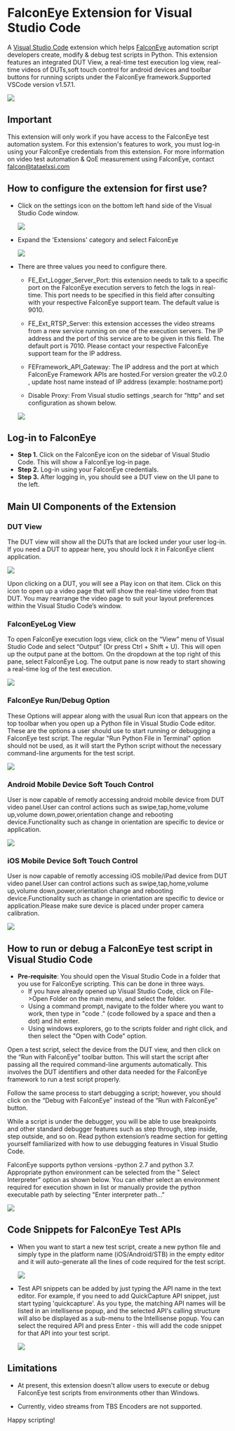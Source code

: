 # FalconEye Extension for Visual Studio Code

A [Visual Studio Code](https://code.visualstudio.com/) extension which helps [FalconEye](https://tataelxsi.com/Falconeye/index.html) automation script developers create, modify & debug test scripts in Python. This extension features an integrated DUT View, a real-time test execution log view, real-time videos of DUTs,soft touch control for android devices and toolbar buttons for running scripts under the FalconEye framework.Supported VSCode version v1.57.1.

<img src=images/falconeye-overall-view.png >

## Important
This extension will only work if you have access to the FalconEye test automation system. For this extension's features to work, you must log-in using your FalconEye credentials from this extension. For more information on video test automation & QoE measurement using FalconEye, contact falcon@tataelxsi.com

## How to configure the extension for first use?

- Click on the settings icon on the bottom left hand side of the Visual Studio Code window.

     <img src=images/settings.png >
	 

	 
- Expand the 'Extensions' category and select FalconEye

     <img src=images/falcon_settings.png >
	 
- There are three values you need to configure there. 
	- FE_Ext_Logger_Server_Port:  this extension needs to talk to a specific port on the FalconEye execution servers to fetch the logs in real-time. This port needs to be specified in this field after consulting with your respective FalconEye support team. The default value is 9010.
	
	- FE_Ext_RTSP_Server: this extension accesses the video streams from a new service running on one of the execution servers. The IP address and the port of this service are to be given in this field. The default port is 7010. Please contact your respective FalconEye support team for the IP address. 
	
	- FEFramework_API_Gateway: The IP address and the port at which FalconEye Framework APIs are hosted.For version greater the v0.2.0 , update host name instead of IP address (example: hostname:port)

  	- Disable Proxy: From Visual studio settings ,search for "http" and set configuration as shown below.
  
  <img src=images/proxy.PNG >

## Log-in to FalconEye

-   **Step 1.** Click on the FalconEye icon on the sidebar of Visual Studio Code. This will show a FalconEye log-in page.
-   **Step 2.** Log-in using your FalconEye credentials.
-   **Step 3.** After logging in, you should see a DUT view on the UI pane to the left.

## Main UI Components of the Extension

### DUT View 

The DUT view will show all the DUTs that are locked under your user log-in. If you need a DUT to appear here, you should lock it in FalconEye client application. 

<img src=images/falconeye-dut-view.png>

Upon clicking on a DUT, you will see a Play icon on that item. Click on this icon to open up a video page that will show the real-time video from that DUT. You may rearrange the video page to suit your layout preferences within the Visual Studio Code’s window.

### FalconEyeLog View

To open FalconEye execution logs view, click on the “View” menu of Visual Studio Code and select “Output” (Or press Ctrl + Shift + U). This will open up the output pane at the bottom. On the dropdown at the top right of this pane, select FalconEye Log. The output pane is now ready to start showing a real-time log of the test execution.

<img src=images/falconeye-log-view.png>

### FalconEye Run/Debug Option

These Options will appear along with the usual Run icon that appears on the top toolbar when you open up a Python file in Visual Studio Code editor. These are the options a user should use to start running or debugging a FalconEye test script. The regular "Run Python File in Terminal" option should not be used, as it will start the Python script without the necessary command-line arguments for the test script.

<img src=https://raw.githubusercontent.com/tefalconeye/FalconEyeVSCodeExtension/main/images/falconeye-run-option.png>

### Android Mobile Device Soft Touch Control
User is now capable of remotly accessing android mobile device from DUT video panel.User can control actions such as swipe,tap,home,volume up,volume down,power,orientation change and rebooting device.Functionality such as change in orientation are specific to device or application.

<img src=https://raw.githubusercontent.com/tefalconeye/FalconEyeVSCodeExtension/main/images/androidremote.gif>

### iOS Mobile Device Soft Touch Control
User is now capable of remotly accessing iOS mobile/iPad device from DUT video panel.User can control actions such as swipe,tap,home,volume up,volume down,power,orientation change and rebooting device.Functionality such as change in orientation are specific to device or application.Please make sure device is placed under proper camera calibration.

<img src=https://raw.githubusercontent.com/tefalconeye/FalconEyeVSCodeExtension/main/images/iosremote.gif>

## How to run or debug a FalconEye test script in Visual Studio Code

- **Pre-requisite**: You should open the Visual Studio Code in a folder that you use for FalconEye scripting. This can be done in three ways. 
	- If you have already opened up Visual Studio Code, click on File->Open Folder on the main menu, and select the folder.
	- Using a command prompt, navigate to the folder where you want to work, then type in "code ." (code followed by a space and then a dot) and hit enter.
	- Using windows explorers, go to the scripts folder and right click, and then select the "Open with Code" option.

Open a test script, select the device from the DUT view, and then click on the “Run with FalconEye” toolbar button. This will start the script after passing all the required command-line arguments automatically. This involves the DUT identifiers and other data needed for the FalconEye framework to run a test script properly.

Follow the same process to start debugging a script; however, you should click on the “Debug with FalconEye” instead of the “Run with FalconEye” button.

While a script is under the debugger, you will be able to use breakpoints and other standard debugger features such as step through, step inside, step outside, and so on. Read python extension’s readme section for getting yourself familiarized with how to use debugging features in Visual Studio Code.

FalconEye supports python versions -python 2.7 and python 3.7. Appropriate python environment can be selected from the " Select Interpreter" option as shown below. You can either select an environment required for execution shown in list or manually provide the python executable path by selecting "Enter interpreter path..."

<img src=https://raw.githubusercontent.com/tefalconeye/FalconEyeVSCodeExtension/main/images/python-interpreter.gif>

## Code Snippets for FalconEye Test APIs

  - When you want to start a new test script, create a new python file and simply type in the platform name (iOS/Android/STB) in the empty editor and it will auto-generate all the lines of code required for the test script.
  
    <img src=images/faconeye-ext-newscript.gif>
   
  - Test API snippets can be added by just typing the API name in the text editor. For example, if you need to add QuickCapture API snippet, just start typing 'quickcapture'. As you type, the matching API names will be listed in an intellisense popup, and the selected API's calling structure will also be displayed as a sub-menu to the Intellisense popup. You can select the required API and press Enter - this will add the code snippet for that API into your test script.

    <img src=images/falconeye-ext-snippets.gif>

## Limitations
- At present, this extension doesn't allow users to execute or debug FalconEye test scripts from environments other than Windows.

- Currently, video streams from TBS Encoders are not supported.

Happy scripting!
